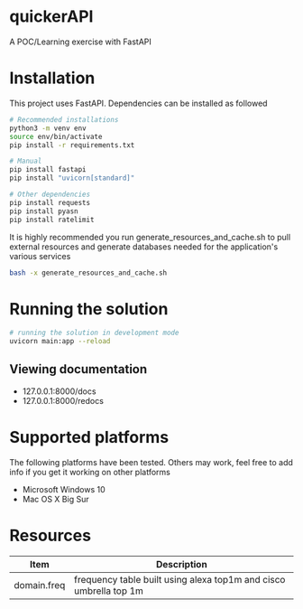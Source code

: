 # quickerAPI
A POC/Learning exercise with FastAPI

# Installation
This project uses FastAPI. Dependencies can be installed as followed

```sh
# Recommended installations
python3 -m venv env
source env/bin/activate
pip install -r requirements.txt
```

```sh
# Manual
pip install fastapi
pip install "uvicorn[standard]"
```

```sh
# Other dependencies
pip install requests
pip install pyasn
pip install ratelimit
```

It is highly recommended you run generate_resources_and_cache.sh to pull external resources and generate databases needed for the application's various services
```sh
bash -x generate_resources_and_cache.sh
```

# Running the solution
```sh
# running the solution in development mode
uvicorn main:app --reload
```

## Viewing documentation
* 127.0.0.1:8000/docs
* 127.0.0.1:8000/redocs

# Supported platforms
The following platforms have been tested. Others may work, feel free to add info if you get it working on other platforms
* Microsoft Windows 10
* Mac OS X Big Sur

# Resources
|Item|Description|
|---|---|
| domain.freq | frequency table built using alexa top1m and cisco umbrella top 1m |

